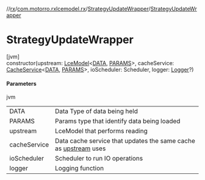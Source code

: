 //[rx](../../../index.md)/[com.motorro.rxlcemodel.rx](../index.md)/[StrategyUpdateWrapper](index.md)/[StrategyUpdateWrapper](-strategy-update-wrapper.md)

# StrategyUpdateWrapper

[jvm]\
constructor(upstream: [LceModel](../-lce-model/index.md)&lt;[DATA](index.md), [PARAMS](index.md)&gt;, cacheService: [CacheService](../../com.motorro.rxlcemodel.rx.service/-cache-service/index.md)&lt;[DATA](index.md), [PARAMS](index.md)&gt;, ioScheduler: Scheduler, logger: [Logger](../../../../common/com.motorro.rxlcemodel.common/-logger/index.md)?)

#### Parameters

jvm

| | |
|---|---|
| DATA | Data Type of data being held |
| PARAMS | Params type that identify data being loaded |
| upstream | LceModel that performs reading |
| cacheService | Data cache service that updates the same cache as [upstream](../../../../rx/com.motorro.rxlcemodel.rx/-strategy-update-wrapper/[60]init[62].md) uses |
| ioScheduler | Scheduler to run IO operations |
| logger | Logging function |

